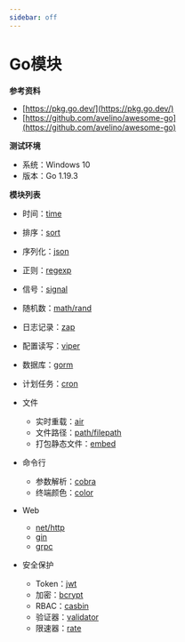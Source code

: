 ```yaml
---
sidebar: off
---
```


# Go模块

**参考资料**

* [https://pkg.go.dev/](https://pkg.go.dev/)
* [https://github.com/avelino/awesome-go](https://github.com/avelino/awesome-go)

**测试环境**

* 系统：Windows 10
* 版本：Go 1.19.3

**模块列表**

* 时间：[time](https://jinhui.dev/programming/go/modules/time.html)
* 排序：[sort](https://jinhui.dev/programming/go/modules/sort.html)
* 序列化：[json](https://jinhui.dev/programming/go/modules/json.html)
* 正则：[regexp](https://jinhui.dev/programming/go/modules/regexp.html)
* 信号：[signal](https://jinhui.dev/programming/go/modules/signal.html)
* 随机数：[math/rand](https://jinhui.dev/programming/go/modules/math-rand.html)
* 日志记录：[zap](https://jinhui.dev/programming/go/modules/zap.html)
* 配置读写：[viper](https://jinhui.dev/programming/go/modules/viper.html)
* 数据库：[gorm](https://jinhui.dev/programming/go/modules/gorm.html)
* 计划任务：[cron](https://jinhui.dev/programming/go/modules/cron.html)
* 文件

  * 实时重载：[air](https://jinhui.dev/programming/go/modules/air.html)
  * 文件路径：[path/filepath](https://jinhui.dev/programming/go/modules/path-filepath.html)
  * 打包静态文件：[embed](https://jinhui.dev/programming/go/modules/embed.html)
* 命令行
  * 参数解析：[cobra](https://jinhui.dev/programming/go/modules/cobra.html)
  * 终端颜色：[color](https://jinhui.dev/programming/go/modules/color.html)
* Web
  * [net/http](https://jinhui.dev/programming/go/modules/net-http.html)
  * [gin](https://jinhui.dev/programming/go/modules/gin.html)
  * [grpc](https://jinhui.dev/programming/go/modules/grpc.html)
* 安全保护

  * Token：[jwt](https://jinhui.dev/programming/go/modules/jwt.html)
  * 加密：[bcrypt](https://jinhui.dev/programming/go/modules/bcrypt.html)
  * RBAC：[casbin](https://jinhui.dev/programming/go/modules/casbin.html)
  * 验证器：[validator](https://jinhui.dev/programming/go/modules/validator.html)
  * 限速器：[rate](https://jinhui.dev/programming/go/modules/rate.html)
